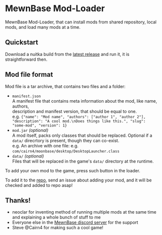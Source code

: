 # MewnBase Mod-Loader
MewnBase Mod-Loader, that can install mods from shared repository, local mods,
and load many mods at a time.

## Quickstart
Download a nuitka build from the [latest release](https://github.com/thisisignitedoreo/mbml/releases/latest)
and run it, it is straightforward then.

## Mod file format
Mod file is a tar archive, that contains two files and a folder:
- `manifest.json`<br/>
  A manifest file that contains meta information about the mod, like name, authors,<br/>
  description and manifest version, that should be equal to one.<br/>
  e.g. `{"name": "Mod name", "authors": ["author 1", "author 2"], "description": "A cool mod.\nDoes things like this.", "slug": "some-mod", "version": 1}`
- `mod.jar` _(optional)_<br/>
  A mod itself, packs only classes that should be replaced. Optional if a `data/` direcrtory is present, though they can co-exist.<br/>
  e.g. An archive with one file: e.g. `com/cairn4/moonbase/desktop/DesktopLauncher.class`
- `data/` _(optional)_<br/>
  Files that will be replaced in the game's `data/` directory at the runtime.

To add your own mod to the game, press such button in the loader.

To add it to the [repo](https://github.com/thisisignitedoreo/mbml-repo), send an
issue about adding your mod, and it will be checked and added to repo asap!

## Thanks!

- neoclar for inventing method of running multiple mods at the same time and explaining a whole bunch of stuff to me
- Everyone else in the [MewnBase discord server](https://discord.gg/mewnbase) for the support
- Steve @Cairn4 for making such a cool game!

